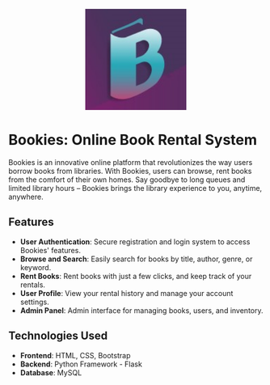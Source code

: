 <p align="center">
  <img src="static/booklogo.jpg" alt="Bookies Logo" width="200"/>
</p>

# Bookies: Online Book Rental System

Bookies is an innovative online platform that revolutionizes the way users borrow books from libraries. With Bookies, users can browse, rent books from the comfort of their own homes. Say goodbye to long queues and limited library hours – Bookies brings the library experience to you, anytime, anywhere.

## Features

- **User Authentication**: Secure registration and login system to access Bookies' features.
- **Browse and Search**: Easily search for books by title, author, genre, or keyword.
- **Rent Books**: Rent books with just a few clicks, and keep track of your rentals.
- **User Profile**: View your rental history and manage your account settings.
- **Admin Panel**: Admin interface for managing books, users, and inventory.

## Technologies Used

- **Frontend**: HTML, CSS, Bootstrap
- **Backend**: Python Framework - Flask
- **Database**: MySQL
